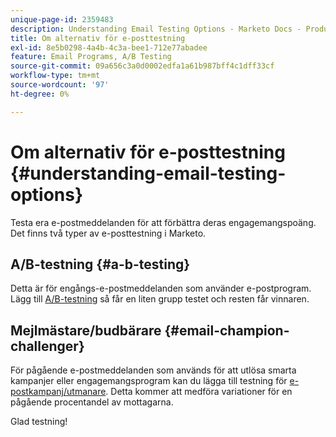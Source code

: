 ```yaml
---
unique-page-id: 2359483
description: Understanding Email Testing Options - Marketo Docs - Product Documentation
title: Om alternativ för e-posttestning
exl-id: 8e5b0298-4a4b-4c3a-bee1-712e77abadee
feature: Email Programs, A/B Testing
source-git-commit: 09a656c3a0d0002edfa1a61b987bff4c1dff33cf
workflow-type: tm+mt
source-wordcount: '97'
ht-degree: 0%

---
```


# Om alternativ för e-posttestning {#understanding-email-testing-options}

Testa era e-postmeddelanden för att förbättra deras engagemangspoäng. Det finns två typer av e-posttestning i Marketo.

## A/B-testning {#a-b-testing}

Detta är för engångs-e-postmeddelanden som använder e-postprogram. Lägg till [A/B-testning](/help/marketo/product-docs/email-marketing/email-programs/email-program-actions/email-test-a-b-test/add-an-a-b-test.md) så får en liten grupp testet och resten får vinnaren.

## Mejlmästare/budbärare {#email-champion-challenger}

För pågående e-postmeddelanden som används för att utlösa smarta kampanjer eller engagemangsprogram kan du lägga till testning för [e-postkampanj/utmanare](/help/marketo/product-docs/email-marketing/general/functions-in-the-editor/email-tests-champion-challenger/add-an-email-champion-challenger.md). Detta kommer att medföra variationer för en pågående procentandel av mottagarna.

Glad testning!
